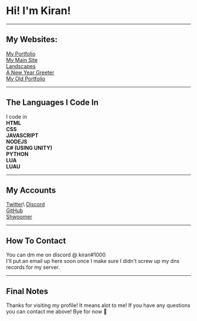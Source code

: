 # Hi! I'm Kiran!
---
## My Websites:
[My Portfolio](https://kiranpl.com)\
[My Main Site](https://kiran.at)\
[Landscapes](https://landscapes.kiranpl.com)\
[A New Year Greeter](https://happy-new-years.kiranpl.com)\
[My Old Portfolio](https://archive.kiranpl.com)

---
## The Languages I Code In
I code in\
**HTML**\
**CSS**\
**JAVASCRIPT**\
**NODEJS**\
**C# (USING UNITY)**\
**PYTHON**\
**LUA**\
**LUAU**

---

## My Accounts
[Twitter](https://twitter.com/hiimkiran_)\
[Discord](https://discord.gg/Kv9EChFgwu)\
[GitHub](https://github.com/KiranPL0)\
[Shwoomer](https://shwoomer.xyz/profile/kiran)

---

## How To Contact
You can dm me on discord @ kiran#1000\
I'll put an email up here soon once I make sure I didn't screw up my dns records for my server.

---

## Final Notes
Thanks for visiting my profile! It means alot to me!
If you have any questions you can contact me above! 
Bye for now :wave:

